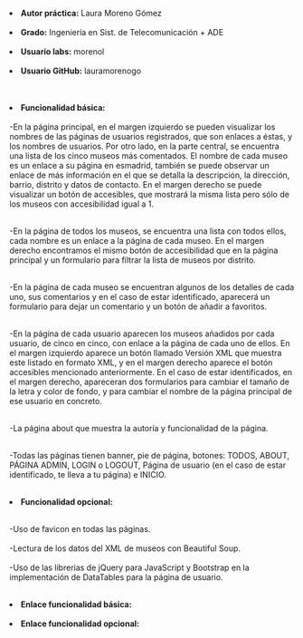<b><li>Autor práctica:</b> Laura Moreno Gómez</li><br>
<b><li>Grado:</b> Ingeniería en Sist. de Telecomunicación + ADE</li><br>
<b><li>Usuario labs:</b> morenol</li><br>
<b><li>Usuario GitHub:</b> lauramorenogo</li><br><br>

<b><li>Funcionalidad básica:</b></li><br>
-En la página principal, en el margen izquierdo se pueden visualizar los nombres de las páginas de usuarios registrados, que son enlaces a éstas, y los nombres de usuarios. Por otro lado, en la parte central, se encuentra una lista de los cinco museos más comentados. El nombre de cada museo es un enlace a su página en esmadrid, también se puede observar un enlace de más información en el que se detalla la descripción, la dirección, barrio, distrito y datos de contacto. En el margen derecho se puede visualizar un botón de accesibles, que mostrará la misma lista pero sólo de los museos con accesibilidad igual a 1.<br><br>

-En la página de todos los museos, se encuentra una lista con todos ellos, cada nombre es un enlace a la página de cada museo. En el margen derecho encontramos el mismo botón de accesibilidad que en la página principal y un formulario para filtrar la lista de museos por distrito.<br><br>

-En la página de cada museo se encuentran algunos de los detalles de cada uno, sus comentarios y en el caso de estar identificado, aparecerá un formulario para dejar un comentario y un botón de añadir a favoritos.<br><br>

-En la página de cada usuario aparecen los museos añadidos por cada usuario, de cinco en cinco, con enlace a la página de cada uno de ellos. En el margen izquierdo aparece un botón llamado Versión XML que muestra este listado en formato XML, y en el margen derecho aparece el botón accesibles mencionado anteriormente. En el caso de estar identificados, en el margen derecho, apareceran dos formularios para cambiar el tamaño de la letra y color de fondo, y para cambiar el nombre de la página principal de ese usuario en concreto.<br><br>

-La página about que muestra la autoría y funcionalidad de la página.<br><br>

-Todas las páginas tienen banner, pie de página, botones: TODOS, ABOUT, PÁGINA ADMIN, LOGIN o LOGOUT, Página de usuario (en el caso de estar identificado, te lleva a tu página) e INICIO.<br><br>

<b><li>Funcionalidad opcional:</b><br> </li><br>

-Uso de favicon en todas las páginas.<br><br>
-Lectura de los datos del XML de museos con Beautiful Soup.<br><br>
-Uso de las librerias de jQuery para JavaScript y Bootstrap en la implementación de DataTables para la página de usuario.<br><br>

<b><li>Enlace funcionalidad básica:</b><br> </li><br>
<b><li>Enlace funcionalidad opcional:</b><br> </li><br>